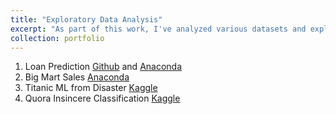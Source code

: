```yaml
---
title: "Exploratory Data Analysis"
excerpt: "As part of this work, I've analyzed various datasets and explored different types of use cases."
collection: portfolio
---
```


1. Loan Prediction [Github](https://github.com/santhosh790/loan-prediction) and [Anaconda](https://anaconda.org/santhosh790/loanpredictionanalvid/notebook)
2. Big Mart Sales [Anaconda](https://anaconda.org/santhosh790/bigmart-sales-av/notebook)
3. Titanic ML from Disaster [Kaggle](https://www.kaggle.com/santhoshram/first-notebook)
4. Quora Insincere Classification [Kaggle](https://www.kaggle.com/santhoshram/quora-insincere-classification)